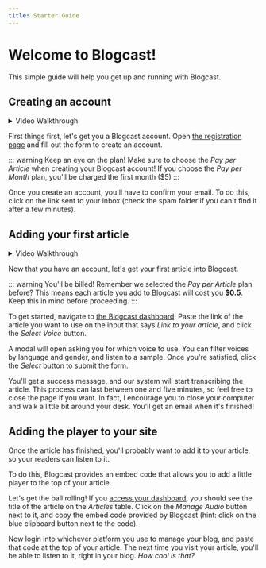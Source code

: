 ```yaml
---
title: Starter Guide
---
```


# Welcome to Blogcast!

This simple guide will help you get up and running with Blogcast.

## Creating an account

<details>
<summary>Video Walkthrough</summary>

![Guided tutorial](images/starter-guide/1.gif)

</details>

First things first, let's get you a Blogcast account. Open [the registration page](https://blogcast.host/register) and fill out the form to create an account.

::: warning Keep an eye on the plan!
Make sure to choose the _Pay per Article_ when creating your Blogcast account! If you choose the _Pay per Month_ plan, you'll be charged the first month ($5)
:::

Once you create an account, you'll have to confirm your email. To do this, click on the link sent to your inbox (check the spam folder if you can't find it after a few minutes).

## Adding your first article

<details>
<summary>Video Walkthrough</summary>

![Guided tutorial](images/starter-guide/2.gif)

</details>

Now that you have an account, let's get your first article into Blogcast.

::: warning You'll be billed!
Remember we selected the _Pay per Article_ plan before? This means each article you add to Blogcast will cost you **$0.5**. Keep this in mind before proceeding.
:::

To get started, navigate to [the Blogcast dashboard](https://blogcast.host/dashboard). Paste the link of the article you want to use on the input that says _Link to your article_, and click the _Select Voice_ button.

A modal will open asking you for which voice to use. You can filter voices by language and gender, and listen to a sample. Once you're satisfied, click the _Select_ button to submit the form.

You'll get a success message, and our system will start transcribing the article. This process can last between one and five minutes, so feel free to close the page if you want. In fact, <span class="highlight">I encourage you to close your computer and walk a little bit around your desk.</span> You'll get an email when it's finished!

## Adding the player to your site

Once the article has finished, you'll probably want to add it to your article, so your readers can listen to it.

To do this, Blogcast provides an embed code that allows you to add a little player to the top of your article.

Let's get the ball rolling! If you [access your dashboard](https://blogcast.host/dashboard), you should see the title of the article on the _Articles_ table. Click on the _Manage Audio_ button next to it, and copy the embed code provided by Blogcast (hint: click on the blue clipboard button next to the code).

Now login into whichever platform you use to manage your blog, and paste that code at the top of your article. <span class="highlight">The next time you visit your article, you'll be able to listen to it, right in your blog. _How cool is that?_</span>